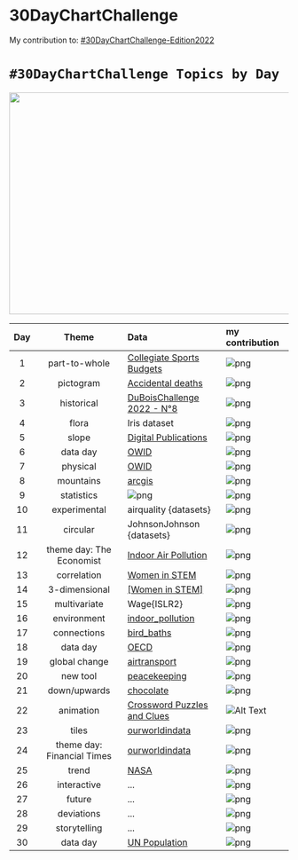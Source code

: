 # 30DayChartChallenge

My contribution to: [#30DayChartChallenge-Edition2022](https://github.com/30DayChartChallenge/Edition2022)

# `#30DayChartChallenge Topics by Day`
<p align="center">
  <img width="960" height="400" src="https://pbs.twimg.com/media/FPKZks-WUAQXHWB?format=jpg&name=4096x4096">
</p>



| Day | Theme | Data | my contribution 
| :---: | :---: | :--- | :--- 
| 1 | part-to-whole | [Collegiate Sports Budgets](https://github.com/rfordatascience/tidytuesday/blob/master/data/2022/2022-03-29/readme.md) | ![png](data/Edition_2022/day1_part_to_whole/day1_part-to-whole.png)
| 2 | pictogram | [Accidental deaths](https://www.statista.com/statistics/529312/sweden-number-of-accidental-deaths-by-type-and-gender/) | ![png](data/Edition_2022/day2_pictogram/day2_pictogram.png)
| 3 | historical | [DuBoisChallenge 2022 - N°8](https://github.com/ajstarks/dubois-data-portraits/tree/master/challenge/2022) | ![png](data/Edition_2022/day3_historical/day3_historical.png)
| 4 | flora | Iris dataset | ![png](data/Edition_2022/day4_flora/day4_flora.png)
| 5 | slope | [Digital Publications](https://github.com/rfordatascience/tidytuesday/blob/master/data/2022/2022-04-05/readme.md) | ![png](data/Edition_2022/day5_slope/day5_slope.png)
| 6 | data day | [OWID](https://ourworldindata.org/) | ![png](data/Edition_2022/day6_data_day/day6_data_day.png)
| 7 | physical | [OWID](https://ourworldindata.org/grapher/violence-against-children?country=~OWID_WRL) | ![png](data/Edition_2022/day7_physical/day7_physical.png)
| 8 | mountains | [arcgis](https://learn.arcgis.com/en/projects/map-the-highest-mountains/) | ![png](data/Edition_2022/day8_mountains/day8_mountains.png)
| 9 | statistics | ![png](data/Edition_2022/day9_statistics/day9_statistics_v2.png) | ![png](data/Edition_2022/day9_statistics/day9_statistics.png)
| 10 | experimental | airquality {datasets} | ![png](data/Edition_2022/day10_experimental/day10_experimental.png)
| 11 | circular | JohnsonJohnson {datasets} | ![png](data/Edition_2022/day11_circular/day11_circular.png)
| 12 | theme day: The Economist | [Indoor Air Pollution](https://github.com/rfordatascience/tidytuesday/blob/master/data/2022/2022-04-12/readme.md)| ![png](data/Edition_2022/day12_theme_day/day12_theme_day.png)
| 13 | correlation | [Women in STEM](https://ncses.nsf.gov/pubs/nsb20221/u-s-and-global-stem-education-and-labor-force) | ![png](data/Edition_2022/day13_correlation/day13_correlation.png)
| 14 | 3-dimensional | [[Women in STEM]](https://ncses.nsf.gov/pubs/nsb20212/data) | ![png](data/Edition_2022/day14_3-dimensional/day14_3-dimensional.png)
| 15 | multivariate | Wage{ISLR2} | ![png](data/Edition_2022/day15_multivariate/day15_multivariate.png)
| 16 | environment | [indoor_pollution](https://raw.githubusercontent.com/rfordatascience/tidytuesday/master/data/2022/2022-04-12/indoor_pollution.csv) | ![png](data/Edition_2022/day16_environment/day16_environment.png)
| 17 | connections | [bird_baths](https://raw.githubusercontent.com/rfordatascience/tidytuesday/master/data/2021/2021-08-31/bird_baths.csv)| ![png](data/Edition_2022/day17_connections/bird-network.png)
| 18 | data day | [OECD](https://www.oecd-ilibrary.org/environment/data/oecd-environment-statistics/air-transport-co2-emissions_13d4f295-en) | ![png](data/Edition_2022/day18_oecd/day18_oecd.png)
| 19 | global change | [airtransport]((https://www.oecd-ilibrary.org/environment/data/oecd-environment-statistics/air-transport-co2-emissions_13d4f295-en)) | ![png](data/Edition_2022/day19_global_change/day19_global_change.png)
| 20 | new tool | [peacekeeping](https://www.datawrapper.de/) | ![png](data/Edition_2022/day20_new_tool/day20_new_tool.png)
| 21 | down/upwards | [chocolate](https://raw.githubusercontent.com/rfordatascience/tidytuesday/master/data/2022/2022-01-18/chocolate.csv)| ![png](data/Edition_2022/day21_down_upwards/day21_down_upwards.png)
| 22 | animation | [Crossword Puzzles and Clues](https://github.com/rfordatascience/tidytuesday/blob/master/data/2022/2022-04-19/readme.md) | ![Alt Text](data/Edition_2022/day22_animation/day22_animation.gif)
| 23 | tiles | [ourworldindata](https://ourworldindata.org/financing-education) | ![png](data/Edition_2022/day23_tiles/day23_tiles.png)
| 24 | theme day: Financial Times |[ourworldindata](https://ourworldindata.org/financing-education) | ![png](data/Edition_2022/day24_theme_day/day24_theme_day.png)
| 25 | trend | [NASA](https://climate.nasa.gov/vital-signs/global-temperature/) | ![png](data/Edition_2022/day25_trend/day25_trend.png)
| 26 | interactive | ... | ![png](data/Edition_2022/day26_interactive/day26_interactive.png)
| 27 | future | ... | ![png](data/Edition_2022/day27_future/day27_future.png)
| 28 | deviations | ... | ![png](data/Edition_2022/day28_deviations/day28_deviations.png)
| 29 | storytelling | ... | ![png](data/Edition_2022/day29_storytelling/day29_storytelling.png)
| 30 | data day | [UN Population](https://population.un.org/wpp/) | ![png](data/Edition_2022/day30_data_day/day30_data_day.png)
